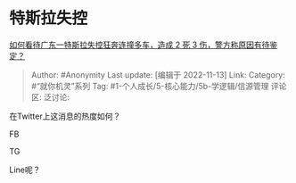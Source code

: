 # 特斯拉失控
[如何看待广东一特斯拉失控狂奔连撞多车，造成 2 死 3 伤，警方称原因有待鉴定？](https://www.zhihu.com/question/565195310/answer/2756762237)

> Author: #Anonymity
> Last update: [编辑于 2022-11-13]
> Link:
> Category: #“就你机灵”系列
> Tag:  #1-个人成长/5-核心能力/5b-学逻辑/信源管理
> 评论区:
> 泛讨论:

在Twitter上这消息的热度如何？

FB

TG

Line呢？
